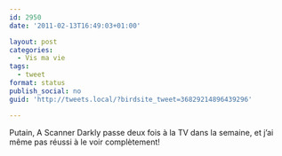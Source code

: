 ```yaml
---
id: 2950
date: '2011-02-13T16:49:03+01:00'

layout: post
categories:
  - Vis ma vie
tags:
  - tweet
format: status
publish_social: no
guid: 'http://tweets.local/?birdsite_tweet=36829214896439296'

---
```


Putain, A Scanner Darkly passe deux fois à la TV dans la semaine, et j’ai même pas réussi à le voir complètement!
